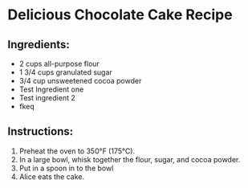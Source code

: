 # Delicious Chocolate Cake Recipe

## Ingredients:
- 2 cups all-purpose flour
- 1 3/4 cups granulated sugar
- 3/4 cup unsweetened cocoa powder
- Test Ingredient one
- Test ingredient 2
- fkeq

## Instructions:
1. Preheat the oven to 350°F (175°C).
2. In a large bowl, whisk together the flour, sugar, and cocoa powder.
3. Put in a spoon in to the bowl
4. Alice eats the cake. 
